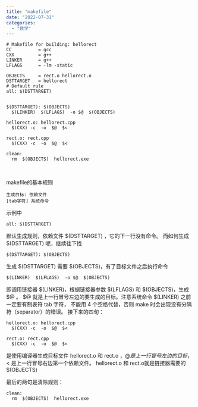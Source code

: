 ```yaml
---
title: "makefile"
date: "2022-07-31"
categories: 
  - "数学"
---
```


```
# Makefile for building: hellorect
CC          = gcc
CXX         = g++
LINKER      = g++
LFLAGS      = -lm -static

OBJECTS     = rect.o hellorect.o
DSTTARGET   = hellorect
# Default rule
all: $(DSTTARGET)


$(DSTTARGET): $(OBJECTS)
  $(LINKER)  $(LFLAGS)  -o $@  $(OBJECTS)

hellorect.o: hellorect.cpp
  $(CXX) -c  -o  $@  $<  

rect.o: rect.cpp
  $(CXX) -c  -o  $@  $<  

clean:
  rm  $(OBJECTS)  hellorect.exe
```

 

makefile的基本规则

```
生成目标: 依赖文件
[tab字符] 系统命令
```

示例中

```
all: $(DSTTARGET)
```

默认生成规则，依赖文件 $(DSTTARGET) ，它的下一行没有命令。 而如何生成 $(DSTTARGET) 呢，继续往下找

```
$(DSTTARGET): $(OBJECTS)
```

生成 $(DSTTARGET) 需要 $(OBJECTS)，有了目标文件之后执行命令

```
$(LINKER)  $(LFLAGS)  -o $@  $(OBJECTS)
```

即调用链接器 $(LINKER)，根据链接器参数 $(LFLAGS) 和 $(OBJECTS)，生成 $@ 。 $@ 就是上一行冒号左边的要生成的目标。注意系统命令 $(LINKER) 之前一定要有制表符 tab 字符， 不能用 4 个空格代替，否则 make 时会出现没有分隔符（separator）的错误。 接下来的四句：

```
hellorect.o: hellorect.cpp      
  $(CXX) -c  -o  $@  $<  

rect.o: rect.cpp
  $(CXX) -c  -o  $@  $<
```

是使用编译器生成目标文件 hellorect.o 和 rect.o ，$@ 是上一行冒号左边的目标，$< 是上一行冒号右边第一个依赖文件。 hellorect.o 和 rect.o就是链接器需要的 $(OBJECTS)

最后的两句是清除规则：

```
clean:
  rm  $(OBJECTS)  hellorect.exe
```
